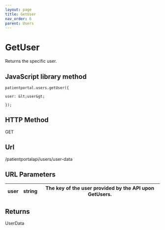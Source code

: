 ```yaml
---
layout: page
title: GetUser
nav_order: 6
parent: Users
---
```


# GetUserReturns the specific user.## JavaScript library method```patientportal.users.getUser({user: &lt;user&gt;});```## HTTP MethodGET## ****Url****/patientportalapi/users/user-data## URL Parameters| user | string | The key of the user provided by the API upon GetUsers. || --- | --- | --- |## ReturnsUserData